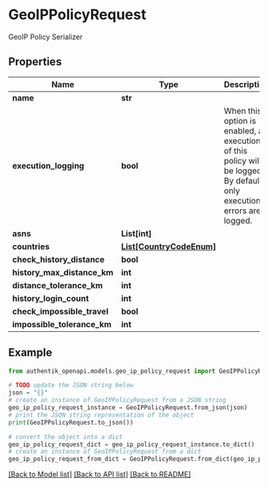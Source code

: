 # GeoIPPolicyRequest

GeoIP Policy Serializer

## Properties

Name | Type | Description | Notes
------------ | ------------- | ------------- | -------------
**name** | **str** |  | 
**execution_logging** | **bool** | When this option is enabled, all executions of this policy will be logged. By default, only execution errors are logged. | [optional] 
**asns** | **List[int]** |  | [optional] 
**countries** | [**List[CountryCodeEnum]**](CountryCodeEnum.md) |  | 
**check_history_distance** | **bool** |  | [optional] 
**history_max_distance_km** | **int** |  | [optional] 
**distance_tolerance_km** | **int** |  | [optional] 
**history_login_count** | **int** |  | [optional] 
**check_impossible_travel** | **bool** |  | [optional] 
**impossible_tolerance_km** | **int** |  | [optional] 

## Example

```python
from authentik_openapi.models.geo_ip_policy_request import GeoIPPolicyRequest

# TODO update the JSON string below
json = "{}"
# create an instance of GeoIPPolicyRequest from a JSON string
geo_ip_policy_request_instance = GeoIPPolicyRequest.from_json(json)
# print the JSON string representation of the object
print(GeoIPPolicyRequest.to_json())

# convert the object into a dict
geo_ip_policy_request_dict = geo_ip_policy_request_instance.to_dict()
# create an instance of GeoIPPolicyRequest from a dict
geo_ip_policy_request_from_dict = GeoIPPolicyRequest.from_dict(geo_ip_policy_request_dict)
```
[[Back to Model list]](../README.md#documentation-for-models) [[Back to API list]](../README.md#documentation-for-api-endpoints) [[Back to README]](../README.md)



